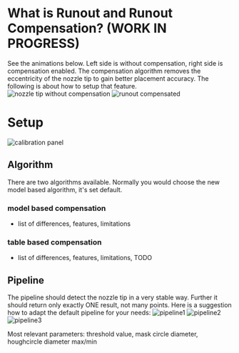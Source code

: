 # What is Runout and Runout Compensation? (WORK IN PROGRESS)
See the animations below. Left side is without compensation, right side is compensation enabled. The compensation algorithm removes the eccentricity of the nozzle tip to gain better placement accuracy. The following is about how to setup that feature.
![nozzle tip without compensation](https://user-images.githubusercontent.com/3868450/51180932-110c7400-18ca-11e9-8518-aff180ec30d5.gif)
![runout compensated](https://user-images.githubusercontent.com/3868450/51181050-5df04a80-18ca-11e9-887b-b25f2942505b.gif)

# Setup
![calibration panel](https://user-images.githubusercontent.com/3868450/51401080-3ad3ce00-1b4a-11e9-8e42-7d062c46929a.PNG)

## Algorithm
There are two algorithms available. Normally you would choose the new model based algorithm, it's set default.
### model based compensation
  * list of differences, features, limitations 
### table based compensation
  * list of differences, features, limitations, TODO

## Pipeline
The pipeline should detect the nozzle tip in a very stable way. Further it should return only exactly ONE result, not many points. Here is a suggestion how to adapt the default pipeline for your needs:
![pipeline1](https://user-images.githubusercontent.com/3868450/51399985-8c2e8e00-1b47-11e9-9cf0-c20e6b3cf8ad.PNG)
![pipeline2](https://user-images.githubusercontent.com/3868450/51399987-8c2e8e00-1b47-11e9-8c37-0f9d9148300d.PNG)
![pipeline3](https://user-images.githubusercontent.com/3868450/51399984-8c2e8e00-1b47-11e9-92df-b6ac2bddb79b.PNG)

Most relevant parameters: threshold value, mask circle diameter, houghcircle diameter max/min
